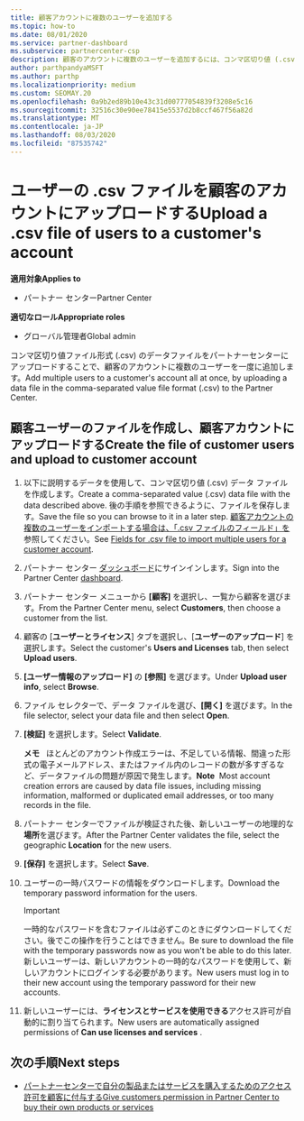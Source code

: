 ```yaml
---
title: 顧客アカウントに複数のユーザーを追加する
ms.topic: how-to
ms.date: 08/01/2020
ms.service: partner-dashboard
ms.subservice: partnercenter-csp
description: 顧客のアカウントに複数のユーザーを追加するには、コンマ区切り値 (.csv) ファイル形式を使用して、パートナーセンターにデータファイルをアップロードします。
author: parthpandyaMSFT
ms.author: parthp
ms.localizationpriority: medium
ms.custom: SEOMAY.20
ms.openlocfilehash: 0a9b2ed89b10e43c31d00777054839f3208e5c16
ms.sourcegitcommit: 32516c30e90ee78415e5537d2b8ccf467f56a82d
ms.translationtype: MT
ms.contentlocale: ja-JP
ms.lasthandoff: 08/03/2020
ms.locfileid: "87535742"
---
```

# <a name="upload-a-csv-file-of-users-to-a-customers-account"></a><span data-ttu-id="e5fa6-103">ユーザーの .csv ファイルを顧客のアカウントにアップロードする</span><span class="sxs-lookup"><span data-stu-id="e5fa6-103">Upload a .csv file of users to a customer's account</span></span>


<span data-ttu-id="e5fa6-104">**適用対象**</span><span class="sxs-lookup"><span data-stu-id="e5fa6-104">**Applies to**</span></span>

- <span data-ttu-id="e5fa6-105">パートナー センター</span><span class="sxs-lookup"><span data-stu-id="e5fa6-105">Partner Center</span></span>

<span data-ttu-id="e5fa6-106">**適切なロール**</span><span class="sxs-lookup"><span data-stu-id="e5fa6-106">**Appropriate roles**</span></span>

- <span data-ttu-id="e5fa6-107">グローバル管理者</span><span class="sxs-lookup"><span data-stu-id="e5fa6-107">Global admin</span></span>

<span data-ttu-id="e5fa6-108">コンマ区切り値ファイル形式 (.csv) のデータファイルをパートナーセンターにアップロードすることで、顧客のアカウントに複数のユーザーを一度に追加します。</span><span class="sxs-lookup"><span data-stu-id="e5fa6-108">Add multiple users to a customer's account all at once, by uploading a data file in the comma-separated value file format (.csv) to the Partner Center.</span></span> 

## <a name="create-the-file-of-customer-users-and-upload-to-customer-account"></a><span data-ttu-id="e5fa6-109">顧客ユーザーのファイルを作成し、顧客アカウントにアップロードする</span><span class="sxs-lookup"><span data-stu-id="e5fa6-109">Create the file of customer users and upload to customer account</span></span>

1. <span data-ttu-id="e5fa6-110">以下に説明するデータを使用して、コンマ区切り値 (.csv) データ ファイルを作成します。</span><span class="sxs-lookup"><span data-stu-id="e5fa6-110">Create a comma-separated value (.csv) data file with the data described above.</span></span> <span data-ttu-id="e5fa6-111">後の手順を参照できるように、ファイルを保存します。</span><span class="sxs-lookup"><span data-stu-id="e5fa6-111">Save the file so you can browse to it in a later step.</span></span> <span data-ttu-id="e5fa6-112">[顧客アカウントの複数のユーザーをインポートする場合は、「.csv ファイルのフィールド」を](file-customer-users.md)参照してください。</span><span class="sxs-lookup"><span data-stu-id="e5fa6-112">See [Fields for .csv file to import multiple users for a customer account](file-customer-users.md).</span></span> 

2. <span data-ttu-id="e5fa6-113">パートナー センター [ダッシュボード](https://partner.microsoft.com/dashboard)にサインインします。</span><span class="sxs-lookup"><span data-stu-id="e5fa6-113">Sign into the Partner Center [dashboard](https://partner.microsoft.com/dashboard).</span></span>

3. <span data-ttu-id="e5fa6-114">パートナー センター メニューから **[顧客]** を選択し、一覧から顧客を選びます。</span><span class="sxs-lookup"><span data-stu-id="e5fa6-114">From the Partner Center menu, select **Customers**, then choose a customer from the list.</span></span>

4. <span data-ttu-id="e5fa6-115">顧客の [**ユーザーとライセンス**] タブを選択し、[**ユーザーのアップロード**] を選択します。</span><span class="sxs-lookup"><span data-stu-id="e5fa6-115">Select the customer's **Users and Licenses** tab, then select **Upload users**.</span></span>

5. <span data-ttu-id="e5fa6-116">**[ユーザー情報のアップロード]** の **[参照]** を選びます。</span><span class="sxs-lookup"><span data-stu-id="e5fa6-116">Under **Upload user info**, select **Browse**.</span></span>

6. <span data-ttu-id="e5fa6-117">ファイル セレクターで、データ ファイルを選び、**[開く]** を選びます。</span><span class="sxs-lookup"><span data-stu-id="e5fa6-117">In the file selector, select your data file and then select **Open**.</span></span>

7. <span data-ttu-id="e5fa6-118">**[検証]** を選択します。</span><span class="sxs-lookup"><span data-stu-id="e5fa6-118">Select **Validate**.</span></span>

    <span data-ttu-id="e5fa6-119">**メモ**   ほとんどのアカウント作成エラーは、不足している情報、間違った形式の電子メールアドレス、またはファイル内のレコードの数が多すぎるなど、データファイルの問題が原因で発生します。</span><span class="sxs-lookup"><span data-stu-id="e5fa6-119">**Note**  Most account creation errors are caused by data file issues, including missing information, malformed or duplicated email addresses, or too many records in the file.</span></span>

8. <span data-ttu-id="e5fa6-120">パートナー センターでファイルが検証された後、新しいユーザーの地理的な**場所**を選びます。</span><span class="sxs-lookup"><span data-stu-id="e5fa6-120">After the Partner Center validates the file, select the geographic **Location** for the new users.</span></span>
9. <span data-ttu-id="e5fa6-121">**[保存]** を選択します。</span><span class="sxs-lookup"><span data-stu-id="e5fa6-121">Select **Save**.</span></span>
10. <span data-ttu-id="e5fa6-122">ユーザーの一時パスワードの情報をダウンロードします。</span><span class="sxs-lookup"><span data-stu-id="e5fa6-122">Download the temporary password information for the users.</span></span>

    >[!IMPORTANT]
    > <span data-ttu-id="e5fa6-123">一時的なパスワードを含むファイルは必ずこのときにダウンロードしてください。後でこの操作を行うことはできません。</span><span class="sxs-lookup"><span data-stu-id="e5fa6-123">Be sure to download the file with the temporary passwords now as you won't be able to do this later.</span></span> <span data-ttu-id="e5fa6-124">新しいユーザーは、新しいアカウントの一時的なパスワードを使用して、新しいアカウントにログインする必要があります。</span><span class="sxs-lookup"><span data-stu-id="e5fa6-124">New users must log in to their new account using the temporary password for their new accounts.</span></span>

11. <span data-ttu-id="e5fa6-125">新しいユーザーには、**ライセンスとサービスを使用できる**アクセス許可が自動的に割り当てられます。</span><span class="sxs-lookup"><span data-stu-id="e5fa6-125">New users are automatically assigned permissions of **Can use licenses and services** .</span></span> 

## <a name="next-steps"></a><span data-ttu-id="e5fa6-126">次の手順</span><span class="sxs-lookup"><span data-stu-id="e5fa6-126">Next steps</span></span>

- [<span data-ttu-id="e5fa6-127">パートナーセンターで自分の製品またはサービスを購入するためのアクセス許可を顧客に付与する</span><span class="sxs-lookup"><span data-stu-id="e5fa6-127">Give customers permission in Partner Center to buy their own products or services</span></span>](give-customers-permission.md)
